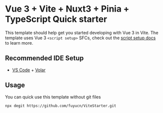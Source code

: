 # Vue 3 + Vite + Nuxt3 + Pinia + TypeScript Quick starter

This template should help get you started developing with Vue 3 in Vite. The template uses Vue 3 `<script setup>` SFCs, check out the [script setup docs](https://v3.vuejs.org/api/sfc-script-setup.html#sfc-script-setup) to learn more.

## Recommended IDE Setup

- [VS Code](https://code.visualstudio.com/) + [Volar](https://marketplace.visualstudio.com/items?itemName=Vue.volar)


## Usage
You can quick use this template without git files

`npx degit https://github.com/fuyucn/ViteStarter.git`
